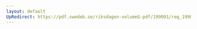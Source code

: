 ```yaml
---
layout: default
UpRedirect: https://pdf.swedeb.se/riksdagen-volumeG-pdf/199091/reg_199091/reg_199091_0212.pdf
---
```

